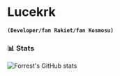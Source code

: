# Lucekrk

**`(Developer/fan Rakiet/fan Kosmosu)`**










### 📊 Stats

![Forrest's GitHub stats](https://github-readme-stats.vercel.app/api?username=lucekrk&show_icons=true&theme=gruvbox)

<!-- ![GitHub Streak](https://streak-stats.demolab.com?user=ForrestKnight&theme=gruvbox&border_radius=4.5) -->

#

